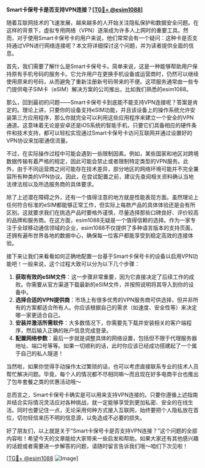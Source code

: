 **Smart卡保号卡是否支持VPN连接？[[TG💪+ @esim1088](https://t.me/s/esim1088)]**

随着互联网技术的飞速发展，越来越多的人开始关注隐私保护和数据安全问题。在这样的背景下，虚拟专用网络（VPN）逐渐成为许多人上网时的重要工具。然而，对于使用Smart卡保号卡的用户来说，他们常常会有一个疑问：这种卡是否支持通过VPN进行网络连接呢？本文将详细探讨这个问题，并为读者提供全面的信息。

首先，我们需要了解什么是Smart卡保号卡。简单来说，这是一种能够帮助用户保持原有手机号码的服务卡。它允许用户在更换手机设备或运营商时，仍然可以继续使用原来的号码，从而避免了重新注册新号码带来的不便。这项服务通常由一些专门提供电子SIM卡（eSIM）解决方案的公司推出，比如我们熟悉的esim1088。

那么，回到最初的问题——Smart卡保号卡到底能不能支持VPN连接呢？答案是肯定的。理论上讲，只要你的设备支持eSIM功能，并且该设备上的操作系统允许安装第三方应用程序，那么你就完全可以利用这些应用程序来建立一个安全的VPN通道。这意味着无论是安卓还是iOS系统的智能手机，只要它们具备相应的硬件条件和技术支持，都可以轻松实现通过Smart卡保号卡访问互联网并通过设置好的VPN协议来加密通信流量。

不过，在实际操作过程中可能会遇到一些限制因素。例如，某些国家和地区对跨境数据传输有着严格的规定，因此可能会禁止或者限制特定类型的VPN服务。此外，由于不同运营商之间可能存在技术差异，部分地区的网络环境可能并不完全兼容所有种类的VPN协议。因此，在尝试配置之前，建议先查阅相关资料确认当地法律法规以及所选服务商的具体要求。

除了上述潜在障碍之外，还有一个值得注意的地方就是性能表现方面。虽然理论上任何符合标准的eSIM都能够正常工作，但实际上每款产品的具体体验还是会有所区别。这就要求我们在挑选产品时要格外谨慎，尽量选择那些口碑良好、评价较高的品牌和服务商。在这方面，esim1088无疑是一个值得信赖的选择。作为一家专注于全球移动通信领域的企业，esim1088不仅提供了多种语言版本的支持页面，还拥有遍布世界各地的数据中心，确保每一位客户都能享受到稳定高效的连接体验。

接下来让我们来看看如何正确地配置一台基于Smart卡保号卡的设备以启用VPN功能吧！一般来说，这个过程大致可以分为以下几个步骤：

1. **获取有效的eSIM文件**：这一步骤非常重要，因为它直接决定了后续工作的成败。你需要从官方渠道下载最新的eSIM文件，并按照说明将其导入到你的设备中。
2. **选择合适的VPN提供商**：市场上有很多优秀的VPN服务商可供选择，但并非所有的方案都适合所有人。你应该根据自己的需求（如速度、安全性等）来决定哪一家更适合自己。
3. **安装并激活所需软件**：大多数情况下，你需要先下载并安装相关的客户端程序，然后输入正确的账户信息完成登录。
4. **配置网络参数**：最后一步就是调整具体的网络设置，包括但不限于代理服务器地址、端口号等等。如果一切顺利的话，此时你应该已经成功搭建起了一个属于自己的私人隧道！

当然啦，如果你觉得手动操作太过繁琐的话，也可以考虑直接联系专业的技术人员帮忙解决问题。毕竟，每个人的情况都不尽相同嘛～而且现在好多电商平台也推出了包年套餐之类的优惠活动哦～

总而言之，Smart卡保号卡确实是可以用来支持VPN连接的。只要你遵循上述指南并结合实际情况灵活应对各种挑战，就一定能够享受到更加私密、安全的在线生活。同时也要记住一点，无论采用何种方式接入互联网，始终要把个人隐私放在首位，切勿轻信来历不明的信息源，以免造成不必要的损失。

好了朋友们，以上就是关于“Smart卡保号卡是否支持VPN连接？”这个问题的全部内容啦！希望今天的文章能给大家带来一些启发和帮助。如果大家还有其他感兴趣的话题或者需要进一步解答的问题，请随时留言告诉我们哦～咱们下次见啦！

[[TG💪+ @esim1088](https://t.me/s/esim1088) ![Image](https://i.postimg.cc/4NQfJmqS/Snipaste-2025-05-13-00-14-12.png)]
